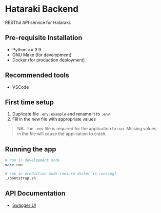 # Hataraki Backend

RESTful API service for Hataraki.

## Pre-requisite Installation

- Python >= 3.9
- GNU Make (for development)
- Docker (for production deployment)

## Recommended tools

- VSCode

## First time setup

1. Duplicate file `.env.example` and rename it to `.env`
2. Fill in the new file with appropriate values

> NB: The `.env` file is required for the application to run. Missing values in the file will cause the application to crash.

## Running the app

```bash
# run in development mode
make run

# run in production mode (ensure docker is running)
./bootstrap.sh
```

## API Documentation

- [Swagger UI](https://hataraki-dev.hellodon.dev/docs)
